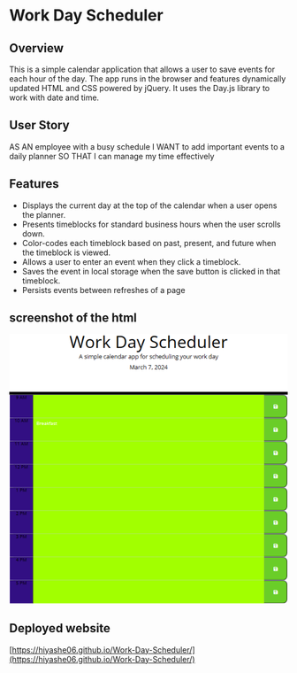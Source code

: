 # Work Day Scheduler

## Overview

This is a simple calendar application that allows a user to save events for each hour of the day. The app runs in the browser and features dynamically updated HTML and CSS powered by jQuery. It uses the Day.js library to work with date and time.

## User Story

AS AN employee with a busy schedule
I WANT to add important events to a daily planner
SO THAT I can manage my time effectively

## Features

* Displays the current day at the top of the calendar when a user opens the planner.
* Presents timeblocks for standard business hours when the user scrolls down.
* Color-codes each timeblock based on past, present, and future when the timeblock is viewed.
* Allows a user to enter an event when they click a timeblock.
* Saves the event in local storage when the save button is clicked in that timeblock.
* Persists events between refreshes of a page

## screenshot of the html

![Alt text](./Work%20S.png)

## Deployed website

[https://hiyashe06.github.io/Work-Day-Scheduler/](https://hiyashe06.github.io/Work-Day-Scheduler/)

